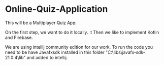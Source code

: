 # Online-Quiz-Application

This will be a Multiplayer Quiz App. 

On the first step, we want to do it locally. 
 t
Then we like to implement Kotlin and Firebase.

We are using intellij community edition for our work. 
To run the code you need to be have Javafxsdk installed in this folder "C:\libs\javafx-sdk-21.0.4\lib" and added to intellij.
